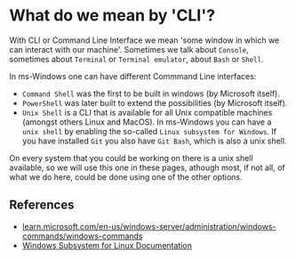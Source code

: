 # What do we mean by 'CLI'? 

With CLI or Command Line Interface we mean 'some window in which we can interact with our machine'. Sometimes we talk about `Console`, sometimes about `Terminal` or `Terminal emulator`, about `Bash` or `Shell`. 

In ms-Windows one can have different Commmand Line interfaces: 
- `Command Shell` was the first to be built in windows (by Microsoft itself). 
- `PowerShell` was later built to extend the possibilities (by Microsoft itself). 
- `Unix Shell` is a CLI that is available for all Unix compatible machines (amongst others Linux and MacOS). In ms-Windows you can have a `unix shell` by enabling the so-called `Linux subsystem for Windows`. If you have installed `Git` you also have `Git Bash`, which is also a unix shell. 

On every system that you could be working on there is a unix shell available, so we will use this one in these pages, athough most, if not all, of what we do here, could be done using one of the other options. 



## References 

- [learn.microsoft.com/en-us/windows-server/administration/windows-commands/windows-commands](https://learn.microsoft.com/en-us/windows-server/administration/windows-commands/windows-commands)
- [Windows Subsystem for Linux Documentation](https://learn.microsoft.com/en-us/windows/wsl/)
